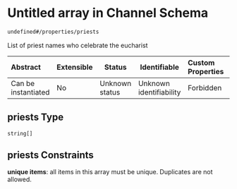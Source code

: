 # Untitled array in Channel Schema

```txt
undefined#/properties/priests
```

List of priest names who celebrate the eucharist


| Abstract            | Extensible | Status         | Identifiable            | Custom Properties | Additional Properties | Access Restrictions | Defined In                                                                 |
| :------------------ | ---------- | -------------- | ----------------------- | :---------------- | --------------------- | ------------------- | -------------------------------------------------------------------------- |
| Can be instantiated | No         | Unknown status | Unknown identifiability | Forbidden         | Allowed               | none                | [channel.schema.json\*](../out/channel.schema.json "open original schema") |

## priests Type

`string[]`

## priests Constraints

**unique items**: all items in this array must be unique. Duplicates are not allowed.

